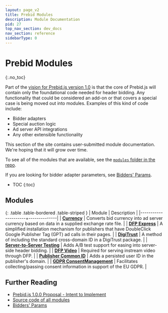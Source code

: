 ```yaml
---
layout: page_v2
title: Prebid Modules
description: Module Documentation
pid: 27
top_nav_section: dev_docs
nav_section: reference
sidebarType: 0
---
```


<div class="bs-docs-section" markdown="1">

# Prebid Modules
{:.no_toc}

Part of the [vision for Prebid.js version 1.0](https://github.com/prebid/Prebid.js/issues/891) is that the core of Prebid.js will contain only the foundational code needed for header bidding.  Any functionality that could be considered an add-on or that covers a special case is being moved out into modules.  Examples of this kind of code include:

- Bidder adapters
- Special auction logic
- Ad server API integrations
- Any other extensible functionality

This section of the site contains user-submitted module documentation.  We're hoping that it will grow over time.

To see all of the modules that are available, see the [`modules` folder in the repo](https://github.com/prebid/Prebid.js/tree/master/modules).

If you are looking for bidder adapter parameters, see [Bidders' Params]({{site.baseurl}}/dev-docs/bidders.html).

* TOC
{:toc}

## Modules

{: .table .table-bordered .table-striped }
| Module              | Description  |
|---------------------+--------------|
| [**Currency**]({{site.baseurl}}/dev-docs/modules/currency.html) | Converts bid currency into ad server currency based on data in a supplied exchange rate file. |
| [**DFP Express**]({{site.baseurl}}/dev-docs/modules/dfp_express.html) | A simplified installation mechanism for publishers that have DoubleClick Google Publisher Tag (GPT) ad calls in their pages. |
| [**DigiTrust**]({{site.baseurl}}/dev-docs/modules/digitrust.html) | A method of including the standard cross-domain ID in a DigiTrust package. |
| [**Server-to-Server Testing**]({{site.baseurl}}/dev-docs/modules/s2sTesting.html) | Adds A/B test support for easing into server-side header bidding. |
| [**DFP Video**]({{site.baseurl}}/dev-docs/modules/dfp_video.html) | Required for serving instream video through DFP. |
| [**Publisher Common ID**]({{site.baseurl}}/dev-docs/modules/pubCommonId.html) | Adds a persisted user ID in the publisher's domain. |
| [**GDPR ConsentManagement**]({{site.baseurl}}/dev-docs/modules/consentManagement.html) | Facilitates collecting/passing consent information in support of the EU GDPR. |

## Further Reading

+ [Prebid.js 1.0.0 Proposal - Intent to Implement](https://github.com/prebid/Prebid.js/issues/891)
+ [Source code of all modules](https://github.com/prebid/Prebid.js/tree/master/modules)
+ [Bidders' Params]({{site.baseurl}}/dev-docs/bidders.html)

</div>
